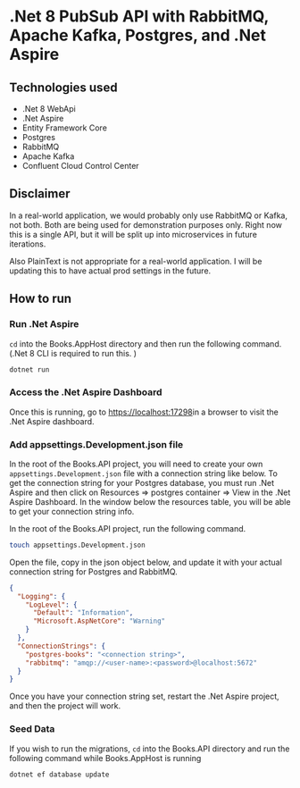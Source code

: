 # .Net 8 PubSub API with RabbitMQ, Apache Kafka, Postgres, and .Net Aspire

## Technologies used

- .Net 8 WebApi
- .Net Aspire
- Entity Framework Core
- Postgres
- RabbitMQ
- Apache Kafka
- Confluent Cloud Control Center

## Disclaimer

In a real-world application, we would probably only use RabbitMQ or Kafka, not both. Both are being used for demonstration purposes only. Right now this is a single API, but it will be split up into microservices in future iterations.

Also PlainText is not appropriate for a real-world application. I will be updating this to have actual prod settings in the future.

## How to run

### Run .Net Aspire

`cd` into the Books.AppHost directory and then run the following command. (.Net 8 CLI is required to run this. )

```bash
dotnet run
```

### Access the .Net Aspire Dashboard

Once this is running, go to [https://localhost:17298](localhost:17298)in a browser to visit the .Net Aspire dashboard.

### Add appsettings.Development.json file

In the root of the Books.API project, you will need to create your own `appsettings.Development.json` file with a connection string like below. To get the connection string for your Postgres database, you must run .Net Aspire and then click on Resources => postgres container => View in the .Net Aspire Dashboard. In the window below the resources table, you will be able to get your connection string info.

In the root of the Books.API project, run the following command.

```bash
touch appsettings.Development.json
```

Open the file, copy in the json object below, and update it with your actual connection string for Postgres and RabbitMQ.

```json
{
  "Logging": {
    "LogLevel": {
      "Default": "Information",
      "Microsoft.AspNetCore": "Warning"
    }
  },
  "ConnectionStrings": {
    "postgres-books": "<connection string>",
    "rabbitmq": "amqp://<user-name>:<password>@localhost:5672"
  }
}
```

Once you have your connection string set, restart the .Net Aspire project, and then the project will work.

### Seed Data

If you wish to run the migrations, `cd` into the Books.API directory and run the following command while Books.AppHost is running

```bash
dotnet ef database update
```

